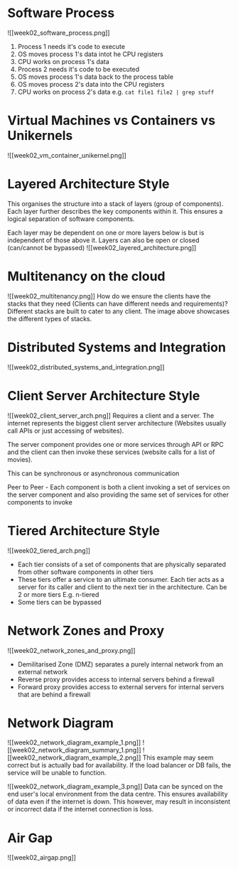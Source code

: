 # Software Process
![[week02_software_process.png]]
1. Process 1 needs it's code to execute
2. OS moves process 1's data intot he CPU registers
3. CPU works on process 1's data
4. Process 2 needs it's code to be executed
5. OS moves process 1's data back to the process table
6. OS moves process 2's data into the CPU registers
7. CPU works on process 2's data
e.g. `cat file1 file2 | grep stuff`

# Virtual Machines vs Containers vs Unikernels
![[week02_vm_container_unikernel.png]]
# Layered Architecture Style
This organises the structure into a stack of layers (group of components). Each layer further describes the key components within it. This ensures a logical separation of software components.

Each layer may be dependent on one or more layers below is but is independent of those above it. Layers can also be open or closed (can/cannot be bypassed)
![[week02_layered_architecture.png]]

# Multitenancy on the cloud
![[week02_multitenancy.png]]
How do we ensure the clients have the stacks that they need (Clients can have different needs and requirements)?
Different stacks are built to cater to any client. The image above showcases the different types of stacks.

# Distributed Systems and Integration
![[week02_distributed_systems_and_integration.png]]
# Client Server Architecture Style
![[week02_client_server_arch.png]]
Requires a client and a server. The internet represents the biggest client server architecture (Websites usually call APIs or just accessing of websites).

The server component provides one or more services through API or RPC and the client can then invoke these services (website calls for a list of movies).

This can be synchronous or asynchronous communication

Peer to Peer - Each component is both a client invoking a set of services on the server component and also providing the same set of services for other components to invoke

# Tiered Architecture Style
![[week02_tiered_arch.png]]
- Each tier consists of a set of components that are physically separated from other software components in other tiers
- These tiers offer a service to an ultimate consumer. Each tier acts as a server for its caller and client to the next tier in the architecture. Can be 2 or more tiers E.g. n-tiered
- Some tiers can be bypassed

# Network Zones and Proxy
![[week02_network_zones_and_proxy.png]]
- Demilitarised Zone (DMZ) separates a purely internal network from an external network
- Reverse proxy provides access to internal servers behind a firewall
- Forward proxy provides access to external servers for internal servers that are behind a firewall

# Network Diagram
![[week02_network_diagram_example_1.png]]
![[week02_network_diagram_summary_1.png]]
![[week02_network_diagram_example_2.png]]
This example may seem correct but is actually bad for availability. If the load balancer or DB fails, the service will be unable to function.

![[week02_network_diagram_example_3.png]]
Data can be synced on the end user's local environment from the data centre. This ensures availability of data even if the internet is down. This however, may result in inconsistent or incorrect data if the internet connection is loss.
# Air Gap
![[week02_airgap.png]]